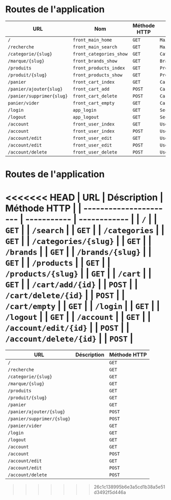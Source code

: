# Routes de l'application

| URL                       | Nom                      | Méthode HTTP | Contrôleur           | Méthode  | Titre HTML |
| ------------------------- | ------------------------ | ------------ | -------------------- | -------- | ---------- |
| `/`                       | `front_main_home`        | `GET`        | `MainController`     | `home`   |            |
| `/recherche`              | `front_main_search`      | `GET`        | `MainController`     | `search` |            |
| `/categorie/{slug}`      | `front_categories_show`  | `GET`        | `CategoryController` | `show`   |            |
| `/marque/{slug}`         | `front_brands_show`      | `GET`        | `BrandController`    | `show`   |            |
| `/produits`               | `front_products_index`   | `GET`        | `ProductController`  | `index`  |            |
| `/produit/{slug}`        | `front_products_show`    | `GET`        | `ProductController`  | `show`   |            |
| `/panier`                 | `front_cart_index`       | `GET`        | `CartController`     | `index`  |            |
| `/panier/ajouter{slug}`   | `front_cart_add`         | `POST`       | `CartController`     | `add`    |            |
| `/panier/supprimer{slug}` | `front_cart_delete`      | `POST`       | `CartController`     | `delete` |            |
| `panier/vider`            | `front_cart_empty`       | `GET`        | `CartController`     | `empty`  |            |
| `/login`                  | `app_login`              | `GET`        | `SecurityController` | `login`  |            |
| `/logout`                 | `app_logout`             | `GET`        | `SecurityController` | `logout` |            |
| `/account`                | `front_user_index`       | `GET`        | `UserController`     | `index`  |            |
| `/account`                | `front_user_index`       | `POST`       | `UserController`     | `index`  |            |
| `/account/edit`           | `front_user_edit`        | `GET`        | `UserController`     | `edit`   |            |
| `/account/edit`           | `front_user_edit`        | `POST`       | `UserController`     | `edit`   |            |
| `/account/delete`         | `front_user_delete`      | `POST`       | `UserController`     | `delete` |            |




# Routes de l'application

<<<<<<< HEAD
| URL                    | Déscription | Méthode HTTP |
| ---------------------- | ----------- | ------------ |
| `/`                    |             | `GET`        |
| `/search`              |             | `GET`        |
| `/categories`          |             | `GET`        |
| `/categories/{slug}`     |             | `GET`        |
| `/brands`              |             | `GET`        |
| `/brands/{slug}`         |             | `GET`        |
| `/products`            |             | `GET`        |
| `/products/{slug}`       |             | `GET`        |
| `/cart`                |             | `GET`        |
| `/cart/add/{id}`       |             | `POST`       |
| `/cart/delete/{id}`    |             | `POST`       |
| `/cart/empty`          |             | `GET`        |
| `/login`               |             | `GET`        |
| `/logout`              |             | `GET`        |
| `/account`             |             | `GET`        |
| `/account/edit/{id}`   |             | `POST`       |
| `/account/delete/{id}` |             | `POST`       |
=======
| URL                        | Déscription | Méthode HTTP |
| -------------------------- | ----------- | ------------ |
| `/`                        |             | `GET`        |
| `/recherche`               |             | `GET`        |
| `/categorie/{slug}`        |             | `GET`        |
| `/marque/{slug}`           |             | `GET`        |
| `/produits`                |             | `GET`        |
| `/produit/{slug}`         |             | `GET`        |
| `/panier`                  |             | `GET`        |
| `/panier/ajouter/{slug}`   |             | `POST`       |
| `/panier/supprimer/{slug}` |             | `POST`       |
| `/panier/vider`            |             | `GET`        |
| `/login`                   |             | `GET`        |
| `/logout`                  |             | `GET`        |
| `/account`                 |             | `GET`        |
| `/account`                 |             | `POST`       |
| `/account/edit`            |             | `GET`        |
| `/account/edit`            |             | `POST`       |
| `/account/delete`          |             | `POST`       |
>>>>>>> 26c1c138995b6e3a5cd1b38a5e51d3492f5d446a
